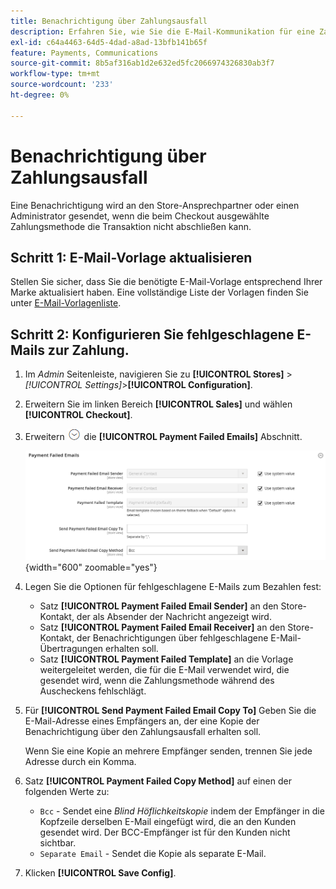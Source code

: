```yaml
---
title: Benachrichtigung über Zahlungsausfall
description: Erfahren Sie, wie Sie die E-Mail-Kommunikation für eine Zahlungsmethode konfigurieren, bei der eine Transaktion nicht abgeschlossen werden kann.
exl-id: c64a4463-64d5-4dad-a8ad-13bfb141b65f
feature: Payments, Communications
source-git-commit: 8b5af316ab1d2e632ed5fc2066974326830ab3f7
workflow-type: tm+mt
source-wordcount: '233'
ht-degree: 0%

---
```


# Benachrichtigung über Zahlungsausfall

Eine Benachrichtigung wird an den Store-Ansprechpartner oder einen Administrator gesendet, wenn die beim Checkout ausgewählte Zahlungsmethode die Transaktion nicht abschließen kann.

## Schritt 1: E-Mail-Vorlage aktualisieren

Stellen Sie sicher, dass Sie die benötigte E-Mail-Vorlage entsprechend Ihrer Marke aktualisiert haben. Eine vollständige Liste der Vorlagen finden Sie unter [E-Mail-Vorlagenliste](../systems/email-templates.md#email-template-list).

## Schritt 2: Konfigurieren Sie fehlgeschlagene E-Mails zur Zahlung.

1. Im _Admin_ Seitenleiste, navigieren Sie zu **[!UICONTROL Stores]** > _[!UICONTROL Settings]_>**[!UICONTROL Configuration]**.

1. Erweitern Sie im linken Bereich **[!UICONTROL Sales]** und wählen **[!UICONTROL Checkout]**.

1. Erweitern ![Erweiterungsauswahl](../assets/icon-display-expand.png) die **[!UICONTROL Payment Failed Emails]** Abschnitt.

   ![Zahlung fehlgeschlagener E-Mails](../configuration-reference/sales/assets/checkout-payment-failed-emails.png){width="600" zoomable="yes"}

1. Legen Sie die Optionen für fehlgeschlagene E-Mails zum Bezahlen fest:

   - Satz **[!UICONTROL Payment Failed Email Sender]** an den Store-Kontakt, der als Absender der Nachricht angezeigt wird.
   - Satz **[!UICONTROL Payment Failed Email Receiver]** an den Store-Kontakt, der Benachrichtigungen über fehlgeschlagene E-Mail-Übertragungen erhalten soll.
   - Satz **[!UICONTROL Payment Failed Template]** an die Vorlage weitergeleitet werden, die für die E-Mail verwendet wird, die gesendet wird, wenn die Zahlungsmethode während des Auscheckens fehlschlägt.

1. Für **[!UICONTROL Send Payment Failed Email Copy To]** Geben Sie die E-Mail-Adresse eines Empfängers an, der eine Kopie der Benachrichtigung über den Zahlungsausfall erhalten soll.

   Wenn Sie eine Kopie an mehrere Empfänger senden, trennen Sie jede Adresse durch ein Komma.

1. Satz **[!UICONTROL Payment Failed Copy Method]** auf einen der folgenden Werte zu:

   - `Bcc` - Sendet eine _Blind Höflichkeitskopie_ indem der Empfänger in die Kopfzeile derselben E-Mail eingefügt wird, die an den Kunden gesendet wird. Der BCC-Empfänger ist für den Kunden nicht sichtbar.
   - `Separate Email` - Sendet die Kopie als separate E-Mail.

1. Klicken **[!UICONTROL Save Config]**.

